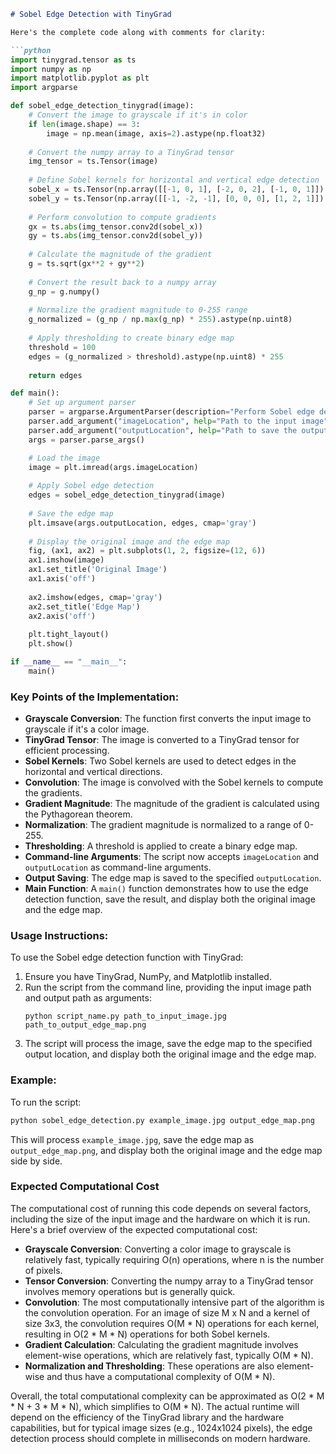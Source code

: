 ```markdown
# Sobel Edge Detection with TinyGrad

Here's the complete code along with comments for clarity:

```python
import tinygrad.tensor as ts
import numpy as np
import matplotlib.pyplot as plt
import argparse

def sobel_edge_detection_tinygrad(image):
    # Convert the image to grayscale if it's in color
    if len(image.shape) == 3:
        image = np.mean(image, axis=2).astype(np.float32)
    
    # Convert the numpy array to a TinyGrad tensor
    img_tensor = ts.Tensor(image)
    
    # Define Sobel kernels for horizontal and vertical edge detection
    sobel_x = ts.Tensor(np.array([[-1, 0, 1], [-2, 0, 2], [-1, 0, 1]]).astype(np.float32))
    sobel_y = ts.Tensor(np.array([[-1, -2, -1], [0, 0, 0], [1, 2, 1]]).astype(np.float32))
    
    # Perform convolution to compute gradients
    gx = ts.abs(img_tensor.conv2d(sobel_x))
    gy = ts.abs(img_tensor.conv2d(sobel_y))
    
    # Calculate the magnitude of the gradient
    g = ts.sqrt(gx**2 + gy**2)
    
    # Convert the result back to a numpy array
    g_np = g.numpy()
    
    # Normalize the gradient magnitude to 0-255 range
    g_normalized = (g_np / np.max(g_np) * 255).astype(np.uint8)
    
    # Apply thresholding to create binary edge map
    threshold = 100
    edges = (g_normalized > threshold).astype(np.uint8) * 255
    
    return edges

def main():
    # Set up argument parser
    parser = argparse.ArgumentParser(description="Perform Sobel edge detection using TinyGrad.")
    parser.add_argument("imageLocation", help="Path to the input image")
    parser.add_argument("outputLocation", help="Path to save the output edge map")
    args = parser.parse_args()

    # Load the image
    image = plt.imread(args.imageLocation)
    
    # Apply Sobel edge detection
    edges = sobel_edge_detection_tinygrad(image)
    
    # Save the edge map
    plt.imsave(args.outputLocation, edges, cmap='gray')
    
    # Display the original image and the edge map
    fig, (ax1, ax2) = plt.subplots(1, 2, figsize=(12, 6))
    ax1.imshow(image)
    ax1.set_title('Original Image')
    ax1.axis('off')
    
    ax2.imshow(edges, cmap='gray')
    ax2.set_title('Edge Map')
    ax2.axis('off')
    
    plt.tight_layout()
    plt.show()

if __name__ == "__main__":
    main()
```

### Key Points of the Implementation:

- **Grayscale Conversion**: The function first converts the input image to grayscale if it's a color image.
- **TinyGrad Tensor**: The image is converted to a TinyGrad tensor for efficient processing.
- **Sobel Kernels**: Two Sobel kernels are used to detect edges in the horizontal and vertical directions.
- **Convolution**: The image is convolved with the Sobel kernels to compute the gradients.
- **Gradient Magnitude**: The magnitude of the gradient is calculated using the Pythagorean theorem.
- **Normalization**: The gradient magnitude is normalized to a range of 0-255.
- **Thresholding**: A threshold is applied to create a binary edge map.
- **Command-line Arguments**: The script now accepts `imageLocation` and `outputLocation` as command-line arguments.
- **Output Saving**: The edge map is saved to the specified `outputLocation`.
- **Main Function**: A `main()` function demonstrates how to use the edge detection function, save the result, and display both the original image and the edge map.

### Usage Instructions:

To use the Sobel edge detection function with TinyGrad:

1. Ensure you have TinyGrad, NumPy, and Matplotlib installed.
2. Run the script from the command line, providing the input image path and output path as arguments:
   ```
   python script_name.py path_to_input_image.jpg path_to_output_edge_map.png
   ```
3. The script will process the image, save the edge map to the specified output location, and display both the original image and the edge map.

### Example:

To run the script:

```bash
python sobel_edge_detection.py example_image.jpg output_edge_map.png
```

This will process `example_image.jpg`, save the edge map as `output_edge_map.png`, and display both the original image and the edge map side by side.

### Expected Computational Cost

The computational cost of running this code depends on several factors, including the size of the input image and the hardware on which it is run. Here's a brief overview of the expected computational cost:

- **Grayscale Conversion**: Converting a color image to grayscale is relatively fast, typically requiring O(n) operations, where n is the number of pixels.
- **Tensor Conversion**: Converting the numpy array to a TinyGrad tensor involves memory operations but is generally quick.
- **Convolution**: The most computationally intensive part of the algorithm is the convolution operation. For an image of size M x N and a kernel of size 3x3, the convolution requires O(M * N) operations for each kernel, resulting in O(2 * M * N) operations for both Sobel kernels.
- **Gradient Calculation**: Calculating the gradient magnitude involves element-wise operations, which are relatively fast, typically O(M * N).
- **Normalization and Thresholding**: These operations are also element-wise and thus have a computational complexity of O(M * N).

Overall, the total computational complexity can be approximated as O(2 * M * N + 3 * M * N), which simplifies to O(M * N). The actual runtime will depend on the efficiency of the TinyGrad library and the hardware capabilities, but for typical image sizes (e.g., 1024x1024 pixels), the edge detection process should complete in milliseconds on modern hardware.

